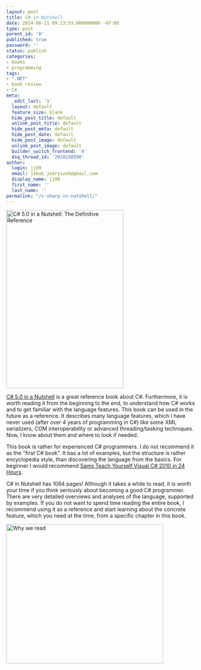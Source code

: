 ```yaml
---
layout: post
title: C# in Nutshell
date: 2014-08-11 09:23:53.000000000 -07:00
type: post
parent_id: '0'
published: true
password: ''
status: publish
categories:
- books
- programming
tags:
- ".NET"
- book review
- C#
meta:
  _edit_last: '1'
  layout: default
  feature_size: blank
  hide_post_title: default
  unlink_post_title: default
  hide_post_meta: default
  hide_post_date: default
  hide_post_image: default
  unlink_post_image: default
  builder_switch_frontend: '0'
  dsq_thread_id: '2918150580'
author:
  login: jj09
  email: jakub.jedryszek@gmail.com
  display_name: jj09
  first_name: ''
  last_name: ''
permalink: "/c-sharp-in-nutshell/"
---
```

<p><img class="aligncenter size-full wp-image-3961" src="{{ site.baseurl }}/assets/2014/08/CSharp5InANutshell.jpg" alt="C# 5.0 in a Nutshell: The Definitive Reference" width="312" height="475" /></p>
<p><a href="https://amzn.to/40d46b4">C# 5.0 in a Nutshell</a> is a great reference book about C#. Furthermore, it is worth reading it from the beginning to the end, to understand how C# works and to get familiar with the language features. This book can be used in the future as a reference. It describes many language features, which I have never used (after over 4 years of programming in C#) like some XML serializers, COM interoperability or advanced threading/tasking techniques. Now, I know about them and where to look if needed.</p>
<p>This book is rather for experienced C# programmers. I do not recommend it as the "first C# book". It has a lot of examples, but the structure is rather encyclopedia style, than discovering the language from the basics. For beginner I would recommend <a href="https://amzn.to/3TBTtw1">Sams Teach Yourself Visual C# 2010 in 24 Hours</a>.</p>
<p>C# in Nutshell has 1064 pages! Although it takes a while to read, it is worth your time if you think seriously about becoming a good C# programmer. There are very detailed overviews and analyses of the language, supported by examples. If you do not want to spend time reading the entire book, I recommend using it as a reference and start learning about the concrete feature, which you need at the time, from a specific chapter in this book.</p>
<p><img class="aligncenter size-full wp-image-3991" src="{{ site.baseurl }}/assets/2014/08/why-we-read.jpg" alt="Why we read" width="418" height="372" /></p>
